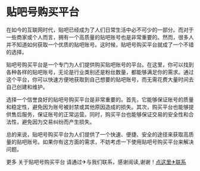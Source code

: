 # 贴吧号购买平台

在如今的互联网时代，贴吧已经成为了人们日常生活中必不可少的一部分。而对于一些商家或个人而言，拥有一个高质量的贴吧账号也是非常重要的。然而，很多人并不知道如何获取一个优质的贴吧账号。这时候，贴吧号购买平台就成了一个不错的选择。

贴吧号购买平台是一个专门为人们提供购买贴吧账号的平台。在这里，你可以找到各种各样的贴吧账号，无论是行业类别还是粉丝数量，都能够满足你的需求。通过这个平台，你可以快速方便地获取到自己想要的贴吧账号，而无需花费大量时间去自己创建和维护。

选择一个信誉良好的贴吧号购买平台是非常重要的。首先，它能够保证账号的质量和稳定性，避免因为账号被封禁或其他原因造成的损失。其次，购买平台也能够提供售后服务，保证账号的正常运营。同时，购买平台也能够保证交易的安全性和合法性，避免因为交易纠纷而产生损失。

总的来说，贴吧号购买平台为人们提供了一个快速、便捷、安全的途径来获取高质量的贴吧账号。如果你有这方面的需求，不妨考虑一下使用贴吧号购买平台来解决问题。

更多 关于贴吧号购买平台 请通过✈与我们联系，感谢阅读,谢谢！[点这里✈联系](https://add.k02.cc)